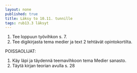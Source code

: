 ```yaml
---
layout: none
published: true
title: Läksy to 10.11. tunnille
tags: rub13.3 läksyt
---
```

1. Tee loppuun työvihkon s. 7. 
2. Tee digikirjasta tema medier ja text 2 tehtävät opintokortilta.

POISSAOLIJAT:
1. Käy läpi ja täydennä teemavihkoon tema Medier sanasto. 
2. Täytä kirjan teorian avulla s. 28
